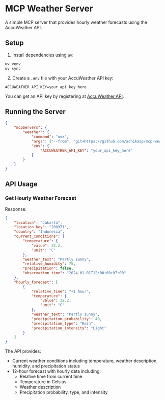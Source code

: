 # MCP Weather Server

A simple MCP server that provides hourly weather forecasts using the AccuWeather API.

## Setup

1. Install dependencies using `uv`:
```bash
uv venv
uv sync
```

2. Create a `.env` file with your AccuWeather API key:
```
ACCUWEATHER_API_KEY=your_api_key_here
```

You can get an API key by registering at [AccuWeather API](https://developer.accuweather.com/).

## Running the Server

```json
{
    "mcpServers": {
        "weather": {
            "command": "uvx",
            "args": ["--from", "git+https://github.com/adhikasp/mcp-weather.git", "mcp-weather"],
            "env": {
                "ACCUWEATHER_API_KEY": "your_api_key_here"
            }
        }
    }
}
```

## API Usage

### Get Hourly Weather Forecast

Response:
```json
{
    "location": "Jakarta",
    "location_key": "208971",
    "country": "Indonesia",
    "current_conditions": {
        "temperature": {
            "value": 32.2,
            "unit": "C"
        },
        "weather_text": "Partly sunny",
        "relative_humidity": 75,
        "precipitation": false,
        "observation_time": "2024-01-01T12:00:00+07:00"
    },
    "hourly_forecast": [
        {
            "relative_time": "+1 hour",
            "temperature": {
                "value": 32.2,
                "unit": "C"
            },
            "weather_text": "Partly sunny",
            "precipitation_probability": 40,
            "precipitation_type": "Rain",
            "precipitation_intensity": "Light"
        }
    ]
}
```

The API provides:
- Current weather conditions including temperature, weather description, humidity, and precipitation status
- 12-hour forecast with hourly data including:
  - Relative time from current time
  - Temperature in Celsius
  - Weather description
  - Precipitation probability, type, and intensity